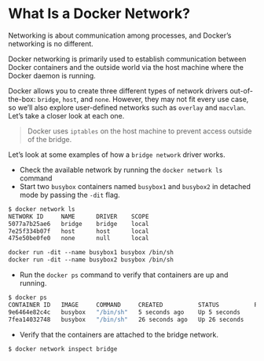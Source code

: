 # What Is a Docker Network?

Networking is about communication among processes, and Docker’s networking is no different.

Docker networking is primarily used to establish communication between Docker containers and the outside world via the host machine where the Docker daemon is running.

Docker allows you to create three different types of network drivers out-of-the-box: `bridge`, `host`, and `none`. However, they may not fit every use case, so we’ll also explore user-defined networks such as `overlay` and `macvlan`. Let’s take a closer look at each one.

> Docker uses `iptables` on the host machine to prevent access outside of the bridge.

Let’s look at some examples of how a `bridge network` driver works.

- Check the available network by running the `docker network ls` command
- Start two `busybox` containers named `busybox1` and `busybox2` in detached mode by passing the `-dit` flag.

```Dockerfile
$ docker network ls
NETWORK ID     NAME      DRIVER    SCOPE
5077a7b25ae6   bridge    bridge    local
7e25f334b07f   host      host      local
475e50be0fe0   none      null      local
```

```dockerfile
docker run -dit --name busybox1 busybox /bin/sh
docker run -dit --name busybox2 busybox /bin/sh
```
- Run the `docker ps` command to verify that containers are up and running.

```Dockerfile
$ docker ps
CONTAINER ID   IMAGE     COMMAND     CREATED          STATUS          PORTS     NAMES
9e6464e82c4c   busybox   "/bin/sh"   5 seconds ago    Up 5 seconds              busybox2
7fea14032748   busybox   "/bin/sh"   26 seconds ago   Up 26 seconds             busybox1
```

- Verify that the containers are attached to the bridge network.

```Dockerfile
$ docker network inspect bridge 
```